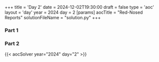 +++
title = 'Day 2'
date = 2024-12-02T19:30:00
draft = false
type = 'aoc'
layout = 'day'
year = 2024
day = 2
[params]
    aocTitle = "Red-Nosed Reports"
    solutionFileName = "solution.py"
+++

### Part 1

### Part 2

{{< aocSolver year="2024" day="2" >}}
